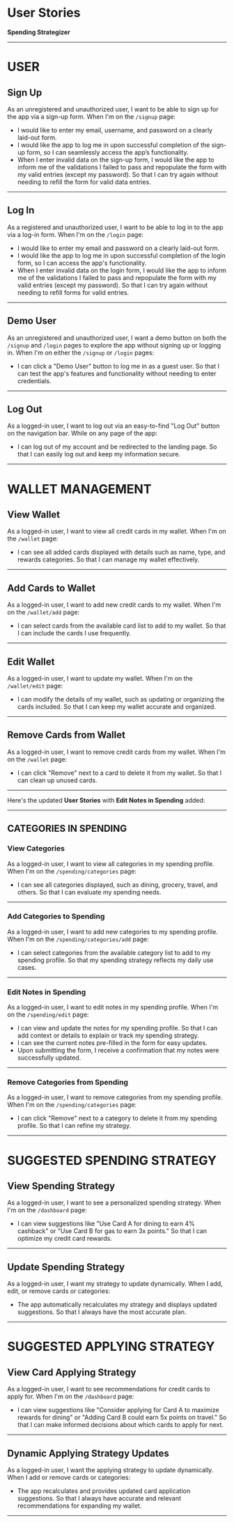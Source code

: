 # **User Stories**

**Spending Strategizer**

---

# **USER**

## **Sign Up**

As an unregistered and unauthorized user, I want to be able to sign up for the app via a sign-up form. When I'm on the `/signup` page:

* I would like to enter my email, username, and password on a clearly laid-out form.
* I would like the app to log me in upon successful completion of the sign-up form, so I can seamlessly access the app’s functionality.
* When I enter invalid data on the sign-up form, I would like the app to inform me of the validations I failed to pass and repopulate the form with my valid entries (except my password). So that I can try again without needing to refill the form for valid data entries.

---

## **Log In**

As a registered and unauthorized user, I want to be able to log in to the app via a log-in form. When I'm on the `/login` page:

* I would like to enter my email and password on a clearly laid-out form.
* I would like the app to log me in upon successful completion of the login form, so I can access the app's functionality.
* When I enter invalid data on the login form, I would like the app to inform me of the validations I failed to pass and repopulate the form with my valid entries (except my password). So that I can try again without needing to refill forms for valid entries.

---

## **Demo User**

As an unregistered and unauthorized user, I want a demo button on both the `/signup` and `/login` pages to explore the app without signing up or logging in. When I'm on either the `/signup` or `/login` pages:

* I can click a "Demo User" button to log me in as a guest user. So that I can test the app's features and functionality without needing to enter credentials.

---

## **Log Out**

As a logged-in user, I want to log out via an easy-to-find "Log Out" button on the navigation bar. While on any page of the app:

* I can log out of my account and be redirected to the landing page. So that I can easily log out and keep my information secure.

---

# **WALLET MANAGEMENT**

## **View Wallet**

As a logged-in user, I want to view all credit cards in my wallet. When I'm on the `/wallet` page:

* I can see all added cards displayed with details such as name, type, and rewards categories. So that I can manage my wallet effectively.

---

## **Add Cards to Wallet**

As a logged-in user, I want to add new credit cards to my wallet. When I'm on the `/wallet/add` page:

* I can select cards from the available card list to add to my wallet. So that I can include the cards I use frequently.

---

## **Edit Wallet**

As a logged-in user, I want to update my wallet. When I'm on the `/wallet/edit` page:

* I can modify the details of my wallet, such as updating or organizing the cards included. So that I can keep my wallet accurate and organized.

---

## **Remove Cards from Wallet**

As a logged-in user, I want to remove credit cards from my wallet. When I'm on the `/wallet` page:

* I can click "Remove" next to a card to delete it from my wallet. So that I can clean up unused cards.

---

Here's the updated **User Stories** with **Edit Notes in Spending** added:

---

## **CATEGORIES IN SPENDING**

### **View Categories**

As a logged-in user, I want to view all categories in my spending profile. When I'm on the `/spending/categories` page:

* I can see all categories displayed, such as dining, grocery, travel, and others. So that I can evaluate my spending needs.

---

### **Add Categories to Spending**

As a logged-in user, I want to add new categories to my spending profile. When I'm on the `/spending/categories/add` page:

* I can select categories from the available category list to add to my spending profile. So that my spending strategy reflects my daily use cases.

---

### **Edit Notes in Spending**

As a logged-in user, I want to edit notes in my spending profile. When I'm on the `/spending/edit` page:

* I can view and update the notes for my spending profile. So that I can add context or details to explain or track my spending strategy.
* I can see the current notes pre-filled in the form for easy updates.
* Upon submitting the form, I receive a confirmation that my notes were successfully updated.

---

### **Remove Categories from Spending**

As a logged-in user, I want to remove categories from my spending profile. When I'm on the `/spending/categories` page:

* I can click "Remove" next to a category to delete it from my spending profile. So that I can refine my strategy.

---

# **SUGGESTED SPENDING STRATEGY**

## **View Spending Strategy**

As a logged-in user, I want to see a personalized spending strategy. When I'm on the `/dashboard` page:

* I can view suggestions like "Use Card A for dining to earn 4% cashback" or "Use Card B for gas to earn 3x points." So that I can optimize my credit card rewards.

---

## **Update Spending Strategy**

As a logged-in user, I want my strategy to update dynamically. When I add, edit, or remove cards or categories:

* The app automatically recalculates my strategy and displays updated suggestions. So that I always have the most accurate plan.

---

# **SUGGESTED APPLYING STRATEGY**

## **View Card Applying Strategy**

As a logged-in user, I want to see recommendations for credit cards to apply for. When I'm on the `/dashboard` page:

* I can view suggestions like "Consider applying for Card A to maximize rewards for dining" or "Adding Card B could earn 5x points on travel." So that I can make informed decisions about which cards to apply for next.

---

## **Dynamic Applying Strategy Updates**

As a logged-in user, I want the applying strategy to update dynamically. When I add or remove cards or categories:

* The app recalculates and provides updated card application suggestions. So that I always have accurate and relevant recommendations for expanding my wallet.

---